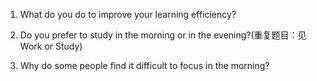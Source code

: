 1. What do you do to improve your learning efficiency?

2. Do you prefer to study in the morning or in the evening?\(重复题目：见 Work or Study\)

3. Why do some people find it difficult to focus in the morning?


